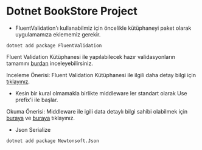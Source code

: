 # Dotnet BookStore Project

* FluentValidation'ı kullanabilmiz için öncelikle kütüphaneyi paket olarak uygulamamıza eklememiz gerekir.

```.NET CLI
dotnet add package FluentValidation
```

Fluent Validation Kütüphanesi ile yapılabilecek hazır validasyonların tamamını [burdan](https://docs.fluentvalidation.net/en/latest/built-in-validators.html) inceleyebilirsiniz.

Inceleme Önerisi: Fluent Validation Kütüphanesi ile ilgili daha detay bilgi için [tıklayınız](https://docs.fluentvalidation.net/en/latest/installation.html).

* Kesin bir kural olmamakla birlikte middleware ler standart olarak Use prefix'i ile başlar.

Okuma Önerisi: Middleware ile igili data detaylı bilgi sahibi olabilmek için [buraya](https://learn.microsoft.com/en-us/aspnet/core/fundamentals/middleware/?view=aspnetcore-5.0) ve [buraya](https://www.gencayyildiz.com/blog/asp-net-core-2de-middleware-yapisi-ve-kullanimi/) tıklayınız.

* Json Serialize

```.NET CLI
dotnet add package Newtonsoft.Json
```
